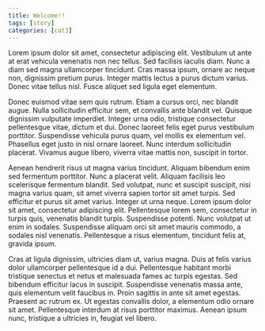 ```yaml
---
title: Welcome!!
tags: [story]
categories: [cat3]
---
```


Lorem ipsum dolor sit amet, consectetur adipiscing elit. Vestibulum ut ante at erat vehicula venenatis non nec tellus. Sed facilisis iaculis diam. Nunc a diam sed magna ullamcorper tincidunt. Cras massa ipsum, ornare ac neque non, dignissim pretium purus. Integer mattis lectus a purus dictum varius. Donec vitae tellus nisl. Fusce aliquet sed ligula eget elementum.

Donec euismod vitae sem quis rutrum. Etiam a cursus orci, nec blandit augue. Nulla sollicitudin efficitur sem, et convallis ante blandit vel. Quisque dignissim vulputate imperdiet. Integer urna odio, tristique consectetur pellentesque vitae, dictum et dui. Donec laoreet felis eget purus vestibulum porttitor. Suspendisse vehicula purus quam, vel mollis ex elementum vel. Phasellus eget justo in nisl ornare laoreet. Nunc interdum sollicitudin placerat. Vivamus augue libero, viverra vitae mattis non, suscipit in tortor.

Aenean hendrerit risus ut magna varius tincidunt. Aliquam bibendum enim sed fermentum porttitor. Nunc a placerat velit. Aliquam facilisis leo scelerisque fermentum blandit. Sed volutpat, nunc et suscipit suscipit, nisi magna varius quam, sit amet viverra sapien tortor sit amet turpis. Sed efficitur et purus sit amet varius. Integer ut urna neque. Lorem ipsum dolor sit amet, consectetur adipiscing elit. Pellentesque lorem sem, consectetur in turpis quis, venenatis blandit turpis. Suspendisse potenti. Nunc volutpat ut enim in sodales. Suspendisse aliquam orci sit amet mauris commodo, a sodales nisl venenatis. Pellentesque a risus elementum, tincidunt felis at, gravida ipsum.

Cras at ligula dignissim, ultricies diam ut, varius magna. Duis at felis varius dolor ullamcorper pellentesque id a dui. Pellentesque habitant morbi tristique senectus et netus et malesuada fames ac turpis egestas. Sed bibendum efficitur lacus in suscipit. Suspendisse venenatis massa ante, quis elementum velit faucibus in. Proin sagittis in ante sit amet egestas. Praesent ac rutrum ex. Ut egestas convallis dolor, a elementum odio ornare sit amet. Pellentesque interdum at risus porttitor maximus. Aenean ipsum nunc, tristique a ultricies in, feugiat vel libero.